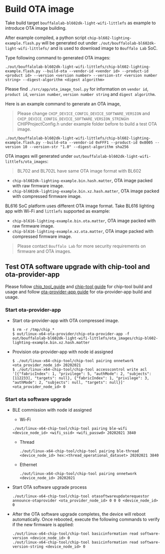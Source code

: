 # Build OTA image

Take build target `bouffalolab-bl602dk-light-wifi-littlefs` as example to
introduce OTA image building.

After example compiled, a python script `chip-bl602-lighting-example.flash.py`
will be generated out under `./out/bouffalolab-bl602dk-light-wifi-littlefs/` and
is used to download image to `Bouffalo Lab` SoC.

Type following command to generated OTA images:

```shell
./out/bouffalolab-bl602dk-light-wifi-littlefs/chip-bl602-lighting-example.flash.py --build-ota --vendor-id <vendor id> --product-id <product id> --version <version number> --version-str <version number string> --digest-algorithm <digest algorithm>
```

Please find `./src/app/ota_image_tool.py` for information on `vendor id`,
`product id`, `version number`, `version number string` and `digest algorithm`.

Here is an example command to generate an OTA image,

> Please change `CHIP_DEVICE_CONFIG_DEVICE_SOFTWARE_VERSION` and
> `CHIP_DEVICE_CONFIG_DEVICE_SOFTWARE_VERSION_STRING`in CHIPProjectConfig.h
> under example folder before to build a test OTA image.

```shell
./out/bouffalolab-bl602dk-light-wifi-littlefs/chip-bl602-lighting-example.flash.py --build-ota --vendor-id 0xFFF1 --product-id 0x8005 --version 10 --version-str "1.0" --digest-algorithm sha256
```

OTA images will generated under
`out/bouffalolab-bl602dk-light-wifi-littlefs/ota_images`:

> BL702 and BL702L have same OTA image format with BL602

-   `chip-bl602dk-lighting-example.bin.hash.matter`, OTA image packed with raw
    firmware image.
-   `chip-bl602dk-lighting-example.bin.xz.hash.matter`, OTA image packed with
    compressed firmware image.

BL616 SoC platform uses different OTA image format. Take BL616 lighting app with
Wi-Fi and `littlefs` supported as example:

-   `chip-bl616-lighting-example.bin.ota.matter`, OTA image packed with raw
    firmware image.
-   `chip-bl616-lighting-example.xz.ota.matter`, OTA image packed with
    compressed firmware image.

> Please contact `Bouffalo Lab` for more security requirements on firmware and
> OTA images.

## Test OTA software upgrade with chip-tool and ota-provider-app

Please follow
[chip_tool_guide](../../development_controllers/chip-tool/chip_tool_guide.md)
and [chip-tool guide](../../../examples/chip-tool/README.md) for chip-tool build
and usage and follow
[ota-provider-app guide](../../../examples/ota-provider-app/linux/README.md) for
ota-provider-app build and usage.

### Start ota-provider-app

-   Start ota-provider-app with OTA compressed image.

    ```shell
    $ rm -r /tmp/chip_*
    $ out/linux-x64-ota-provider/chip-ota-provider-app -f out/bouffalolab-bl602dk-light-wifi-littlefs/ota_images/chip-bl602-lighting-example.bin.xz.hash.matter
    ```

-   Provision ota-provider-app with node id assigned
    ```shell
    $ ./out/linux-x64-chip-tool/chip-tool pairing onnetwork <ota_provider_node_id> 20202021
    $ ./out/linux-x64-chip-tool/chip-tool accesscontrol write acl '[{"fabricIndex": 1, "privilege": 5, "authMode": 2, "subjects": [112233], "targets": null}, {"fabricIndex": 1, "privilege": 3, "authMode": 2, "subjects": null, "targets": null}]' <ota_provider_node_id> 0
    ```

### Start ota software upgrade

-   BLE commission with node id assigned

    -   Wi-Fi

    ```shell
    ./out/linux-x64-chip-tool/chip-tool pairing ble-wifi <device_node_id> <wifi_ssid> <wifi_passwd> 20202021 3840
    ```

    -   Thread

        ```shell
        ./out/linux-x64-chip-tool/chip-tool pairing ble-thread <device_node_id> hex:<thread_operational_dataset> 20202021 3840
        ```

    -   Ethernet
        ```
        ./out/linux-x64-chip-tool/chip-tool pairing onnetwork <device_node_id> 20202021
        ```

-   Start OTA software upgrade process

    ```shell
    ./out/linux-x64-chip-tool/chip-tool otasoftwareupdaterequestor announce-otaprovider <ota_provider_node_id> 0 0 0 <device_node_id> 0
    ```

-   After the OTA software upgrade completes, the device will reboot
    automatically. Once rebooted, execute the following commands to verify if
    the new firmware is applied:

    ```
    ./out/linux-x64-chip-tool/chip-tool basicinformation read software-version <device_node_id> 0
    ./out/linux-x64-chip-tool/chip-tool basicinformation read software-version-string <device_node_id> 0
    ```
